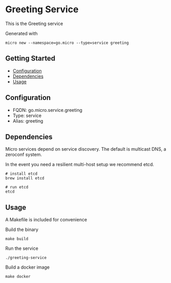 # Greeting Service

This is the Greeting service

Generated with

```
micro new --namespace=go.micro --type=service greeting
```

## Getting Started

- [Configuration](#configuration)
- [Dependencies](#dependencies)
- [Usage](#usage)

## Configuration

- FQDN: go.micro.service.greeting
- Type: service
- Alias: greeting

## Dependencies

Micro services depend on service discovery. The default is multicast DNS, a zeroconf system.

In the event you need a resilient multi-host setup we recommend etcd.

```
# install etcd
brew install etcd

# run etcd
etcd
```

## Usage

A Makefile is included for convenience

Build the binary

```
make build
```

Run the service
```
./greeting-service
```

Build a docker image
```
make docker
```